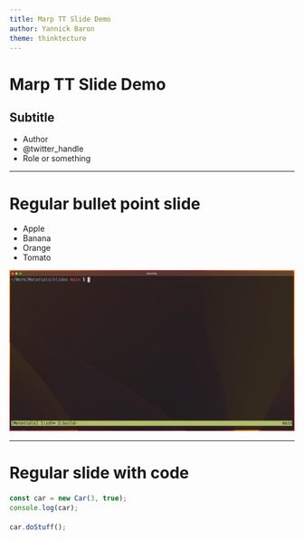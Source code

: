```yaml
---
title: Marp TT Slide Demo
author: Yannick Baron
theme: thinktecture
---
```


<!-- _class: title -->

# Marp TT Slide Demo

## Subtitle

- Author
- @twitter_handle
- Role or something

---

# Regular bullet point slide

- Apple
- Banana
- Orange
- Tomato

![width:800pt](./img/term.png)

---

# Regular slide with code

```ts
const car = new Car(3, true);
console.log(car);

car.doStuff();
```
